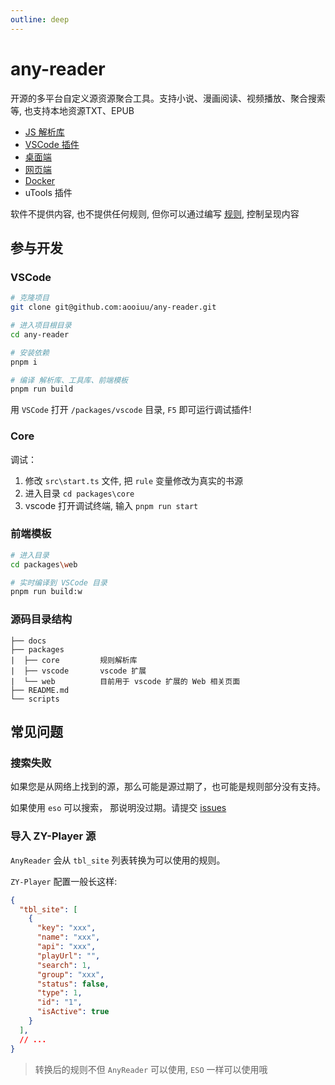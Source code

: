 ```yaml
---
outline: deep
---
```


# any-reader

开源的多平台自定义源资源聚合工具。支持小说、漫画阅读、视频播放、聚合搜索等, 也支持本地资源TXT、EPUB

- [JS 解析库](./core/)
- [VSCode 插件](./vsc/)
- [桌面端](./desktop/)
- [网页端](./browser/)
- [Docker](./docker/)
- uTools 插件

软件不提供内容, 也不提供任何规则, 但你可以通过编写 [规则](./rule/), 控制呈现内容

## 参与开发

### VSCode

```sh
# 克隆项目
git clone git@github.com:aooiuu/any-reader.git

# 进入项目根目录
cd any-reader

# 安装依赖
pnpm i

# 编译 解析库、工具库、前端模板
pnpm run build
```

用 `VSCode` 打开 `/packages/vscode` 目录, `F5` 即可运行调试插件!

### Core

调试：

1. 修改 `src\start.ts` 文件, 把 `rule` 变量修改为真实的书源
2. 进入目录 `cd packages\core`
3. vscode 打开调试终端, 输入 `pnpm run start`

### 前端模板

```sh
# 进入目录
cd packages\web

# 实时编译到 VSCode 目录
pnpm run build:w
```

### 源码目录结构

```
├── docs
├── packages
|  ├── core         规则解析库
|  ├── vscode       vscode 扩展
|  └── web          目前用于 vscode 扩展的 Web 相关页面
├── README.md
└── scripts
```

## 常见问题

### 搜索失败

如果您是从网络上找到的源，那么可能是源过期了，也可能是规则部分没有支持。

如果使用 `eso` 可以搜索， 那说明没过期。请提交 [issues](https://github.com/aooiuu/any-reader/issues)

### 导入 ZY-Player 源

`AnyReader` 会从 `tbl_site` 列表转换为可以使用的规则。

`ZY-Player` 配置一般长这样:

```json
{
  "tbl_site": [
    {
      "key": "xxx",
      "name": "xxx",
      "api": "xxx",
      "playUrl": "",
      "search": 1,
      "group": "xxx",
      "status": false,
      "type": 1,
      "id": "1",
      "isActive": true
    }
  ],
  // ...
}
```

> 转换后的规则不但 `AnyReader`  可以使用, `ESO` 一样可以使用哦

